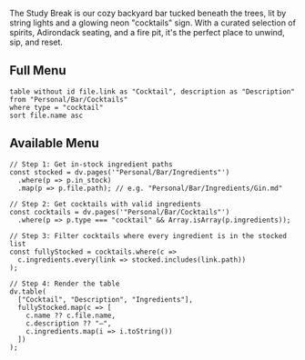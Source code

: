 The Study Break is our cozy backyard bar tucked beneath the trees, lit by string lights and a glowing neon "cocktails" sign. With a curated selection of spirits, Adirondack seating, and a fire pit, it's the perfect place to unwind, sip, and reset.
## Full Menu

```dataview
table without id file.link as "Cocktail", description as "Description"
from "Personal/Bar/Cocktails"
where type = "cocktail"
sort file.name asc
```

## Available Menu

```dataviewjs
// Step 1: Get in-stock ingredient paths
const stocked = dv.pages('"Personal/Bar/Ingredients"')
  .where(p => p.in_stock)
  .map(p => p.file.path); // e.g. "Personal/Bar/Ingredients/Gin.md"

// Step 2: Get cocktails with valid ingredients
const cocktails = dv.pages('"Personal/Bar/Cocktails"')
  .where(p => p.type === "cocktail" && Array.isArray(p.ingredients));

// Step 3: Filter cocktails where every ingredient is in the stocked list
const fullyStocked = cocktails.where(c =>
  c.ingredients.every(link => stocked.includes(link.path))
);

// Step 4: Render the table
dv.table(
  ["Cocktail", "Description", "Ingredients"],
  fullyStocked.map(c => [
    c.name ?? c.file.name,
    c.description ?? "—",
    c.ingredients.map(i => i.toString())
  ])
);
```
